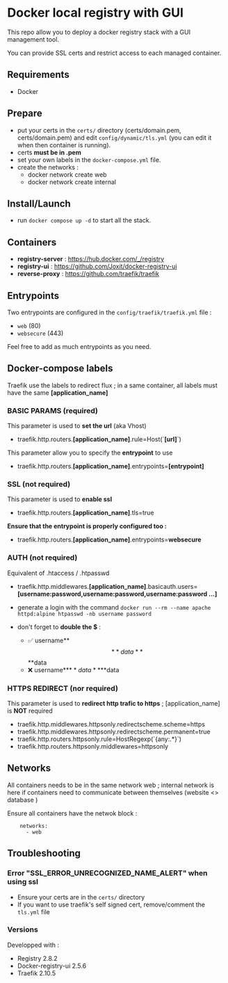 # Docker local registry with GUI
This repo allow you to deploy a docker registry stack with a GUI management tool.

You can provide SSL certs and restrict access to each managed container.



## Requirements
- Docker



## Prepare
- put your certs in the `certs/` directory (certs/domain.pem, certs/domain.pem) and edit `config/dynamic/tls.yml` (you can edit it when then container is running).
- certs **must be in .pem**
- set your own labels in the `docker-compose.yml` file.
- create the networks : 
  - docker network create web
  - docker network create internal


## Install/Launch
- run `docker compose up -d` to start all the stack.



## Containers
- **registry-server** : https://hub.docker.com/_/registry
- **registry-ui** : https://github.com/Joxit/docker-registry-ui
- **reverse-proxy** : https://github.com/traefik/traefik 



## Entrypoints
Two entrypoints are configured in the `config/traefik/traefik.yml` file : 
- `web` (80)
- `websecure` (443) 

Feel free to add as much entrypoints as you need.

## Docker-compose labels
Traefik use the labels to redirect flux ; in a same container, all labels must have the same **[application_name]**

### BASIC PARAMS (required)
This parameter is used to **set the url** (aka Vhost)
- traefik.http.routers.**[application_name]**.rule=Host(\`**[url]**\`)

This parameter allow you to specify the **entrypoint** to use
- traefik.http.routers.**[application_name]**.entrypoints=**[entrypoint]**

### SSL (not required)
This parameter is used to **enable ssl**
- traefik.http.routers.**[application_name]**.tls=true

**Ensure that the entrypoint is properly configured too :** 
- traefik.http.routers.**[application_name]**.entrypoints=**websecure**

### AUTH (not required)
Equivalent of .htaccess / .htpasswd
- traefik.http.middlewares.**[application_name]**.basicauth.users=**[username:password,username:password,username:password ...]**

- generate a login with the command `docker run --rm --name apache httpd:alpine htpasswd -nb username password`

- don't forget to **double the $** : 
  - ✅ username**$$**data**$$**data
  - ❌ username**$**data**$**data

### HTTPS REDIRECT (nor required)
This parameter is used to **redirect http trafic to https** ; [application_name] is **NOT** required

- traefik.http.middlewares.httpsonly.redirectscheme.scheme=https
- traefik.http.middlewares.httpsonly.redirectscheme.permanent=true
- traefik.http.routers.httpsonly.rule=HostRegexp(\`{any:.*}\`)
- traefik.http.routers.httpsonly.middlewares=httpsonly



## Networks
All containers needs to be in the same network web ; internal network is here if containers need to communicate between themselves (website <> database )

Ensure all containers have the netwok block :
```
    networks:
      - web
```



## Troubleshooting
### Error "SSL_ERROR_UNRECOGNIZED_NAME_ALERT" when using ssl
- Ensure your certs are in the `certs/` directory
- If you want to use traefik's self signed cert, remove/comment the `tls.yml` file

### Versions
Developped with : 
- Registry 2.8.2
- Docker-registry-ui 2.5.6
- Traefik 2.10.5
